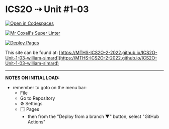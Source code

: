 # ICS2O ⇢ Unit #1-03

[![Open in Codespaces](https://classroom.github.com/assets/launch-codespace-f4981d0f882b2a3f0472912d15f9806d57e124e0fc890972558857b51b24a6f9.svg)](https://classroom.github.com/open-in-codespaces?assignment_repo_id=10116682)

[![Mr Coxall's Super Linter](https://github.com/MTHS-ICS2O-2-2022/ICS2O-Unit-1-03-william-simard/workflows/Mr%20Coxall's%20Super%20Linter/badge.svg)](https://github.com/MTHS-ICS2O-2-2022/ICS2O-Unit-1-03-william-simard/actions)

[![Deploy Pages](https://github.com/MTHS-ICS2O-2-2022/ICS2O-Unit-1-03-william-simard/workflows/Deploy%20Pages/badge.svg)](https://github.com/MTHS-ICS2O-2-2022/ICS2O-Unit-1-03-william-simard/actions)

This site can be found at: [https://MTHS-ICS2O-2-2022.github.io/ICS2O-Unit-1-03-william-simard](https://MTHS-ICS2O-2-2022.github.io/ICS2O-Unit-1-03-william-simard)

---

**NOTES ON INITIAL LOAD:**
- remember to goto on the menu bar:
  - File
  - Go to Repository
  - ⚙ Settings
  - 🗔 Pages
    - then from the "Deploy from a branch ▼" button, select "GitHub Actions"
